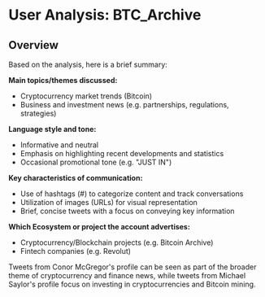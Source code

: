 # User Analysis: BTC_Archive

## Overview

Based on the analysis, here is a brief summary:

**Main topics/themes discussed:**

* Cryptocurrency market trends (Bitcoin)
* Business and investment news (e.g. partnerships, regulations, strategies)

**Language style and tone:**

* Informative and neutral
* Emphasis on highlighting recent developments and statistics
* Occasional promotional tone (e.g. "JUST IN")

**Key characteristics of communication:**

* Use of hashtags (#) to categorize content and track conversations
* Utilization of images (URLs) for visual representation
* Brief, concise tweets with a focus on conveying key information

**Which Ecosystem or project the account advertises:**

* Cryptocurrency/Blockchain projects (e.g. Bitcoin Archive)
* Fintech companies (e.g. Revolut)

Tweets from Conor McGregor's profile can be seen as part of the broader theme of cryptocurrency and finance news, while tweets from Michael Saylor's profile focus on investing in cryptocurrencies and Bitcoin mining.